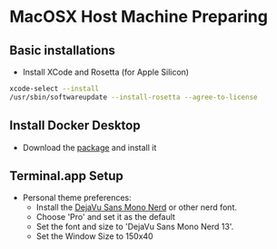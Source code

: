 # MacOSX Host Machine Preparing

## Basic installations
- Install XCode and Rosetta (for Apple Silicon)
```bash
xcode-select --install
/usr/sbin/softwareupdate --install-rosetta --agree-to-license 
```

## Install Docker Desktop
- Download the [package](https://www.docker.com/products/docker-desktop/) and install it

## Terminal.app Setup
- Personal theme preferences:
  - Install the [DejaVu Sans Mono Nerd](https://github.com/ryanoasis/nerd-fonts/) or other nerd font.
  - Choose 'Pro' and set it as the default
  - Set the font and size to 'DejaVu Sans Mono Nerd 13'.
  - Set the Window Size to 150x40
